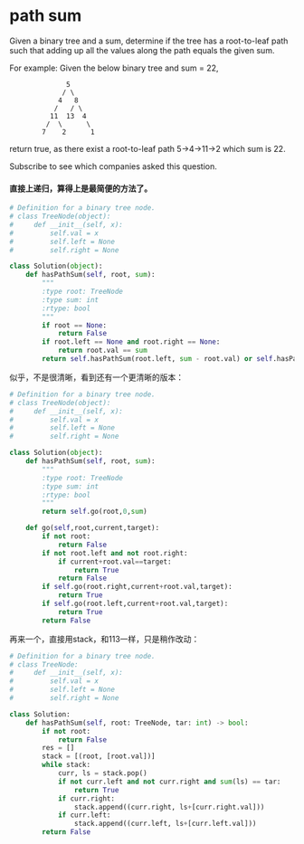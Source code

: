 # path sum

Given a binary tree and a sum, determine if the tree has a root-to-leaf path such that adding up all the values along the path equals the given sum.

For example:
Given the below binary tree and sum = 22,
```
              5
             / \
            4   8
           /   / \
          11  13  4
         /  \      \
        7    2      1
```
return true, as there exist a root-to-leaf path 5->4->11->2 which sum is 22.

Subscribe to see which companies asked this question.

#### 直接上递归，算得上是最简便的方法了。

```python
# Definition for a binary tree node.
# class TreeNode(object):
#     def __init__(self, x):
#         self.val = x
#         self.left = None
#         self.right = None

class Solution(object):
    def hasPathSum(self, root, sum):
        """
        :type root: TreeNode
        :type sum: int
        :rtype: bool
        """
        if root == None:
            return False
        if root.left == None and root.right == None:
            return root.val == sum
        return self.hasPathSum(root.left, sum - root.val) or self.hasPathSum(root.right, sum - root.val)
```

似乎，不是很清晰，看到还有一个更清晰的版本：

```python
# Definition for a binary tree node.
# class TreeNode(object):
#     def __init__(self, x):
#         self.val = x
#         self.left = None
#         self.right = None

class Solution(object):
    def hasPathSum(self, root, sum):
        """
        :type root: TreeNode
        :type sum: int
        :rtype: bool
        """
        return self.go(root,0,sum)

    def go(self,root,current,target):
        if not root:
            return False
        if not root.left and not root.right:
            if current+root.val==target:
                return True
            return False
        if self.go(root.right,current+root.val,target):
            return True
        if self.go(root.left,current+root.val,target):
            return True
        return False

```

再来一个，直接用stack，和113一样，只是稍作改动：

```python
# Definition for a binary tree node.
# class TreeNode:
#     def __init__(self, x):
#         self.val = x
#         self.left = None
#         self.right = None

class Solution:
    def hasPathSum(self, root: TreeNode, tar: int) -> bool:
        if not root:
            return False
        res = []
        stack = [(root, [root.val])]
        while stack:
            curr, ls = stack.pop()
            if not curr.left and not curr.right and sum(ls) == tar:
                return True
            if curr.right:
                stack.append((curr.right, ls+[curr.right.val]))
            if curr.left:
                stack.append((curr.left, ls+[curr.left.val]))
        return False
```

